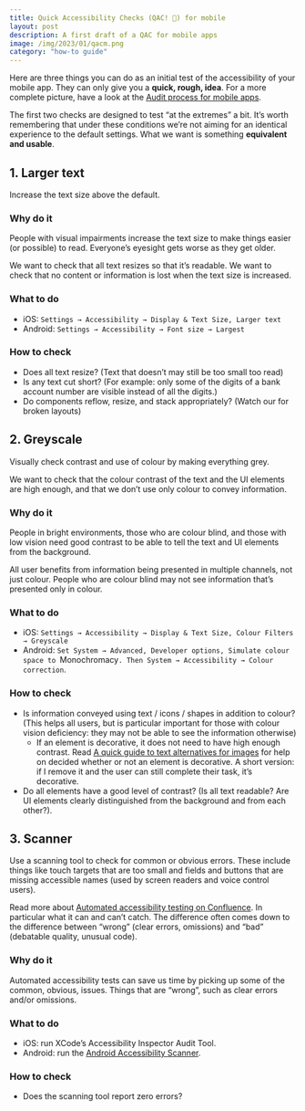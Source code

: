```yaml
---
title: Quick Accessibility Checks (QAC! 🐥) for mobile
layout: post
description: A first draft of a QAC for mobile apps
image: /img/2023/01/qacm.png
category: "how-to guide"
---
```


Here are three things you can do as an initial test of the accessibility of your mobile app. They can only give you a **quick, rough, idea**. For a more complete picture, have a look at the [Audit process for mobile apps](https://naga.co.za/2022/05/31/accessibility-audit-process-mobile/).

The first two checks are designed to test “at the extremes” a bit. It’s worth remembering that under these conditions we’re not aiming for an identical experience to the default settings. What we want is something **equivalent and usable**.

## 1. Larger text

Increase the text size above the default.

### Why do it

People with visual impairments increase the text size to make things easier (or possible) to read. Everyone’s eyesight gets worse as they get older.

We want to check that all text resizes so that it’s readable. We want to check that no content or information is lost when the text size is increased.

### What to do

- iOS: `Settings → Accessibility → Display & Text Size, Larger text`
- Android: `Settings → Accessibility → Font size → Largest`

### How to check

- Does all text resize? (Text that doesn’t may still be too small too read)
- Is any text cut short? (For example: only some of the digits of a bank account number are visible instead of all the digits.)
- Do components reflow, resize, and stack appropriately? (Watch our for broken layouts)

## 2. Greyscale

Visually check contrast and use of colour by making everything grey.

We want to check that the colour contrast of the text and the UI elements are high enough, and that we don’t use only colour to convey information.

### Why do it

People in bright environments, those who are colour blind, and those with low vision need good contrast to be able to tell the text and UI elements from the background.

All user benefits from information being presented in multiple channels, not just colour. People who are colour blind may not see information that’s presented only in colour.

### What to do

- iOS: `Settings → Accessibility → Display & Text Size, Colour Filters → Greyscale`
- Android: `Set System → Advanced, Developer options, Simulate colour space to `Monochromacy`. Then System → Accessibility → Colour correction`.

### How to check

- Is information conveyed using text / icons / shapes in addition to colour? (This helps all users, but is particular important for those with colour vision deficiency: they may not be able to see the information otherwise)
	- If an element is decorative, it does not need to have high enough contrast. Read [A quick guide to text alternatives for images](https://naga.co.za/2022/04/25/a-quick-guide-to-text-alternatives-for-images/) for help on decided whether or not an element is decorative. A short version: if I remove it and the user can still complete their task, it’s decorative.
- Do all elements have a good level of contrast? (Is all text readable? Are UI elements clearly distinguished from the background and from each other?).

## 3. Scanner

Use a scanning tool to check for common or obvious errors. These include things like touch targets that are too small and fields and buttons that are missing accessible names (used by screen readers and voice control users).

Read more about [Automated accessibility testing on Confluence](https://naga.co.za/2022/04/09/automated-accessibility-testing/). In particular what it can and can’t catch. The difference often comes down to the difference between “wrong” (clear errors, omissions) and “bad” (debatable quality, unusual code).

### Why do it

Automated accessibility tests can save us time by picking up some of the common, obvious, issues. Things that are “wrong”, such as clear errors and/or omissions.

### What to do

- iOS: run XCode’s Accessibility Inspector Audit Tool.
- Android: run the [Android Accessibility Scanner](https://play.google.com/store/apps/details?id=com.google.android.apps.accessibility.auditor).

### How to check

- Does the scanning tool report zero errors?
